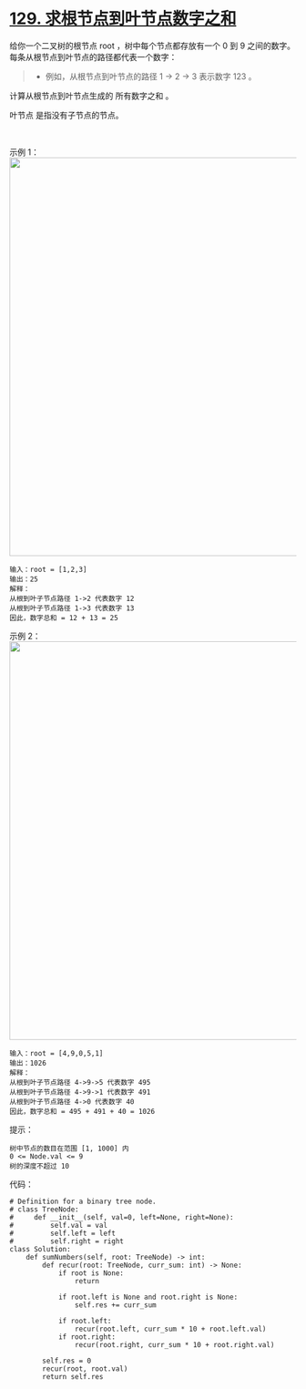 # [129. 求根节点到叶节点数字之和](https://leetcode-cn.com/problems/sum-root-to-leaf-numbers/)

给你一个二叉树的根节点 root ，树中每个节点都存放有一个 0 到 9 之间的数字。
每条从根节点到叶节点的路径都代表一个数字：

>- 例如，从根节点到叶节点的路径 1 -> 2 -> 3 表示数字 123 。

计算从根节点到叶节点生成的 所有数字之和 。

叶节点 是指没有子节点的节点。

 

示例 1：
<img src="https://assets.leetcode.com/uploads/2021/02/19/num1tree.jpg" width="700" />
```
输入：root = [1,2,3]
输出：25
解释：
从根到叶子节点路径 1->2 代表数字 12
从根到叶子节点路径 1->3 代表数字 13
因此，数字总和 = 12 + 13 = 25
```
示例 2：
<img src="https://assets.leetcode.com/uploads/2021/02/19/num2tree.jpg" width="700" />
```
输入：root = [4,9,0,5,1]
输出：1026
解释：
从根到叶子节点路径 4->9->5 代表数字 495
从根到叶子节点路径 4->9->1 代表数字 491
从根到叶子节点路径 4->0 代表数字 40
因此，数字总和 = 495 + 491 + 40 = 1026
```

提示：
```
树中节点的数目在范围 [1, 1000] 内
0 <= Node.val <= 9
树的深度不超过 10
```

代码：
```python3
# Definition for a binary tree node.
# class TreeNode:
#     def __init__(self, val=0, left=None, right=None):
#         self.val = val
#         self.left = left
#         self.right = right
class Solution:
    def sumNumbers(self, root: TreeNode) -> int:
        def recur(root: TreeNode, curr_sum: int) -> None:
            if root is None:
                return

            if root.left is None and root.right is None:
                self.res += curr_sum
            
            if root.left:
                recur(root.left, curr_sum * 10 + root.left.val)
            if root.right:
                recur(root.right, curr_sum * 10 + root.right.val)

        self.res = 0
        recur(root, root.val)
        return self.res
```